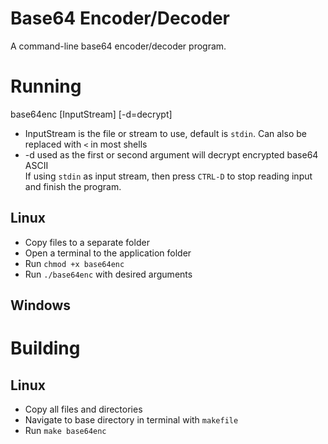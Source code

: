 # Base64 Encoder/Decoder

A command-line base64 encoder/decoder program.

Running
========
base64enc [InputStream] [-d=decrypt]  
- InputStream is the file or stream to use, default is `stdin`. Can also be replaced with `<` in most shells
- -d used as the first or second argument will decrypt encrypted base64 ASCII  
If using `stdin` as input stream, then press `CTRL-D` to stop reading input and finish the program.  

Linux
-----
- Copy files to a separate folder
- Open a terminal to the application folder
- Run `chmod +x base64enc`
- Run `./base64enc` with desired arguments  

Windows
-------


Building
========
Linux
-----
- Copy all files and directories
- Navigate to base directory in terminal with `makefile`
- Run `make base64enc`
 
